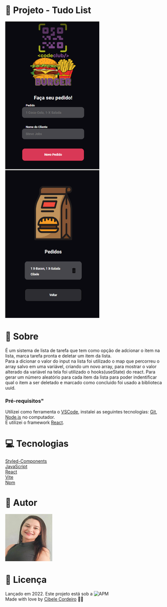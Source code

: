 # :triangular_flag_on_post: Projeto - Tudo List
<img src="https://github.com/Cibell/interface-burguer-order/blob/master/src/assets/home.png?raw=true" width= "300px;" height="470px"/>  <img src="https://github.com/Cibell/interface-burguer-order/blob/master/src/assets/pedido.png?raw=true" width= "300px;" height="470px"/>

# :speech_balloon: Sobre

É um sistema de lista de tarefa que tem como opção de adcionar o item na lista, marca tarefa pronta e deletar um item da lista. <br>
Para a dicionar o valor do input na lista foi utilizado o map que percorreu o array salvo em uma variável, criando um novo array, para mostrar o valor alterado da variável na tela foi utilizado o hooks(useState) do react.
Para gerar um número aleatório para cada item da lista para poder indentificar qual o item a ser deletado e marcado como concluido foi usado a biblioteca uuid.

### Pré-requisitos"

Utilizei como ferramenta o [VSCode](https://code.visualstudio.com/), instalei as seguintes tecnologias: [Git](https://git-scm.com), [Node.js](https://nodejs.org/en/) no computador.<br>
E utilizei o framework [React](https://pt-br.reactjs.org/).




# :computer: Tecnologias

  [Styled-Components](https://styled-components.com/)  
  [JavaScript](https://developer.mozilla.org/pt-BR/docs/Web/JavaScript/) <br>
  [React](https://pt-br.reactjs.org/)<br>
  [Vite](https://vitejs.dev/)<br>
  [Npm](https://www.npmjs.com/)

# :pencil: Autor
<img src="https://github.com/Cibell/interface-burguer-order/blob/master/src/assets/Cibele%20desenvolvedora%20front-end.jpeg?raw=true" width= "150px;" height="150px">

# :closed_book: Licença

Lançado em 2022. Este projeto está sob a ![APM](https://img.shields.io/apm/l/dev)<br>
Made with love by [Cibele Cordeiro](https://github.com/Cibell) 💜🚀

